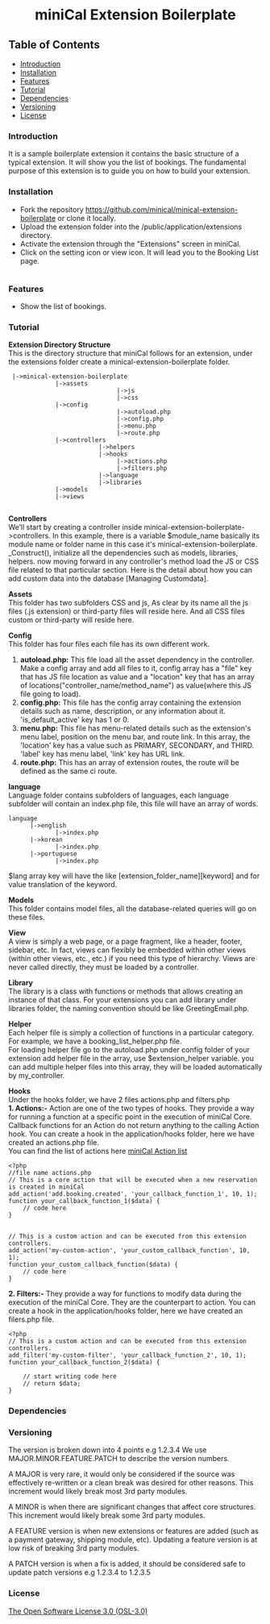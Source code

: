 <p>
	<h1 align="center">
	miniCal Extension Boilerplate</h1>
</p>

## Table of Contents
* [Introduction](#introduction)
* [Installation](#installation)
* [Features](#features)
* [Tutorial](#tutorial)
* [Dependencies](#dependencies)
* [Versioning](#versioning)
* [License](#license)

### Introduction
It is a sample boilerplate extension it contains the basic structure of a typical extension. It will show you the list of bookings. The fundamental purpose of this extension is to guide you on how to build your extension.
 

### Installation
* Fork the repository https://github.com/minical/minical-extension-boilerplate or clone it locally. 
* Upload the extension folder into the /public/application/extensions directory.
* Activate the extension through the "Extensions" screen in miniCal.
* Click on the setting icon or view icon. It will lead you to the Booking List page.

<img src="https://snipboard.io/zWSbQi.jpg" alt=""> 

### Features
* Show the list of bookings.

### Tutorial
**Extension Directory Structure**<br/>
This is the directory structure that miniCal follows for an extension, under the extensions folder create a minical-extension-boilerplate folder. 
```
 |->minical-extension-boilerplate
			 |->assets
                              |->js
                              |->css
			 |->config
                              |->autoload.php
                              |->config.php
                              |->menu.php
                              |->route.php
			 |->controllers
                         |->helpers
                         |->hooks
                              |->actions.php
                              |->filters.php
                         |->language
                         |->libraries
			 |->models
			 |->views
			
```
**Controllers**<br/>
We’ll start by creating a controller inside minical-extension-boilerplate->controllers. In this example, there is a variable $module_name basically its module name or folder name in this case it's minical-extension-boilerplate. _Construct(), initialize all the dependencies such as models, libraries, helpers. now moving forward in any controller's method load the JS or CSS file related to that particular section. Here is the detail about how you can add custom data into the database [Managing Customdata].

**Assets**<br/>
This folder has two subfolders CSS and js, As clear by its name all the js files (.js extension) or third-party files will reside here. And all CSS files custom or third-party will reside here.

**Config**<br/>
This folder has four files each file has its own different work.
1. **autoload.php:** This file load all the asset dependency in the controller. Make a config array and add all files to it, config array has a "file" key that has JS file location as value and a "location" key that has an array of locations("controller_name/method_name") as value(where this JS file going to load).
2. **config.php:** This file has the config array containing the extension details such as name, description, or any information about it. 'is_default_active' key has 1 or 0.
3. **menu.php:** This file has menu-related details such as the extension's menu label, position on the menu bar, and route link. In this array, the 'location' key has a value such as PRIMARY, SECONDARY, and THIRD. 'label' key has menu label, 'link' key has URL link.
4. **route.php:** This has an array of extension routes, the route will be defined as the same ci route.

**language**<br/>
Language folder contains subfolders of languages, each language subfolder will contain an index.php file, this file will have an array of words.
```
language
      |->english
             |->index.php
      |->korean
             |->index.php
      |->portuguese 
             |->index.php

```
$lang array key will have the like [extension_folder_name][keyword] and for value translation of the keyword. 

**Models**<br/>
This folder contains model files, all the database-related queries will go on these files.

**View**<br/>
A view is simply a web page, or a page fragment, like a header, footer, sidebar, etc. In fact, views can flexibly be embedded within other views (within other views, etc., etc.) if you need this type of hierarchy.
Views are never called directly, they must be loaded by a controller. 


**Library**<br/>
The library is a class with functions or methods that allows creating an instance of that class.
For your extensions you can add library under libraries folder, the naming convention should be like GreetingEmail.php.

**Helper**<br/>
Each helper file is simply a collection of functions in a particular category. For example, we have a booking_list_helper.php file. 
<br/>For loading helper file go to the autoload.php under config folder of your extension add helper file in the array, use $extension_helper variable.
you can add multiple helper files into this array, they will be loaded automatically by my_controller. 


**Hooks**<br/>
Under the hooks folder, we have 2 files actions.php and filters.php<br/>
**1. Actions:-** 
Action are one of the two types of hooks. They provide a way for running a function at a specific point in the execution of miniCal Core. Callback functions for an Action do not return anything to the calling Action hook. You can create a hook in the application/hooks folder,
here we have created an actions.php file.
<br>You can find the list of actions here [miniCal Action list](https://github.com/minical/minical/wiki/The-list-of-the-miniCal-actions) 
```
<?php
//file name actions.php
// This is a core action that will be executed when a new reservation is created in miniCal
add_action('add.booking.created', 'your_callback_function_1', 10, 1);
function your_callback_function_1($data) {
    // code here
}


// This is a custom action and can be executed from this extension controllers.
add_action('my-custom-action', 'your_custom_callback_function', 10, 1);
function your_custom_callback_function($data) {
    // code here
}
```
**2. Filters:-**
They provide a way for functions to modify data during the execution of the miniCal Core. They are the counterpart to action.
You can create a hook in the application/hooks folder,
here we have created an filers.php file.

```
<?php
// This is a custom action and can be executed from this extension controllers.
add_filter('my-custom-filter', 'your_callback_function_2', 10, 1);
function your_callback_function_2($data) {
    
    // start writing code here
    // return $data;
}
```

### Dependencies

### Versioning

The version is broken down into 4 points e.g 1.2.3.4 We use MAJOR.MINOR.FEATURE.PATCH to describe the version numbers.

A MAJOR is very rare, it would only be considered if the source was effectively re-written or a clean break was desired for other reasons. This increment would likely break most 3rd party modules.

A MINOR is when there are significant changes that affect core structures. This increment would likely break some 3rd party modules.

A FEATURE version is when new extensions or features are added (such as a payment gateway, shipping module, etc). Updating a feature version is at low risk of breaking 3rd party modules.

A PATCH version is when a fix is added, it should be considered safe to update patch versions e.g 1.2.3.4 to 1.2.3.5

### License

[The Open Software License 3.0 (OSL-3.0)]()
